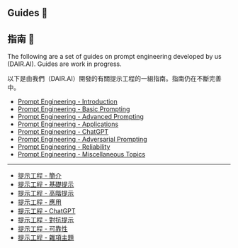 ## Guides 🔮

## 指南 🔮

The following are a set of guides on prompt engineering developed by us (DAIR.AI). Guides are work in progress.

以下是由我們（DAIR.AI）開發的有關提示工程的一組指南。指南仍在不斷完善中。

- [Prompt Engineering - Introduction](/guides/prompts-intro.md)
- [Prompt Engineering - Basic Prompting](/guides/prompts-basic-usage.md)
- [Prompt Engineering - Advanced Prompting](/guides/prompts-advanced-usage.md)
- [Prompt Engineering - Applications](/guides/prompts-applications.md)
- [Prompt Engineering - ChatGPT](/guides/prompts-chatgpt.md)
- [Prompt Engineering - Adversarial Prompting](/guides/prompts-adversarial.md)
- [Prompt Engineering - Reliability](/guides/prompts-reliability.md)
- [Prompt Engineering - Miscellaneous Topics](/guides/prompts-miscellaneous.md)

---

- [提示工程 - 簡介](/guides/prompts-intro.md)
- [提示工程 - 基礎提示](/guides/prompts-basic-usage.md)
- [提示工程 - 高階提示](/guides/prompts-advanced-usage.md)
- [提示工程 - 應用](/guides/prompts-applications.md)
- [提示工程 - ChatGPT](/guides/prompts-chatgpt.md)
- [提示工程 - 對抗提示](/guides/prompts-adversarial.md)
- [提示工程 - 可靠性](/guides/prompts-reliability.md)
- [提示工程 - 雜項主題](/guides/prompts-miscellaneous.md)
